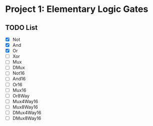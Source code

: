 # Project 1: Elementary Logic Gates

## TODO List

- [x] Not
- [x] And
- [x] Or
- [ ] Xor
- [ ] Mux
- [ ] DMux
- [ ] Not16
- [ ] And16
- [ ] Or16
- [ ] Mux16
- [ ] Or8Way
- [ ] Mux4Way16
- [ ] Mux8Way16
- [ ] DMux4Way16
- [ ] DMux8Way16
